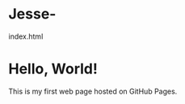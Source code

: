 # Jesse-
index.html
<!DOCTYPE html>
<html>
<head>
    <title>My First Web Page</title>
</head>
<body>
    <h1>Hello, World!</h1>
    <p>This is my first web page hosted on GitHub Pages.</p>
</body>
</html>